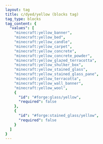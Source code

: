 ```yaml
---
layout: tag
title: c/dyed/yellow (blocks tag)
tag_type: blocks
tag_content: {
  "values": [
    "minecraft:yellow_banner",
    "minecraft:yellow_bed",
    "minecraft:yellow_candle",
    "minecraft:yellow_carpet",
    "minecraft:yellow_concrete",
    "minecraft:yellow_concrete_powder",
    "minecraft:yellow_glazed_terracotta",
    "minecraft:yellow_shulker_box",
    "minecraft:yellow_stained_glass",
    "minecraft:yellow_stained_glass_pane",
    "minecraft:yellow_terracotta",
    "minecraft:yellow_wall_banner",
    "minecraft:yellow_wool",
    {
      "id": "#forge:glass/yellow",
      "required": false
    },
    {
      "id": "#forge:stained_glass/yellow",
      "required": false
    }
  ]
}
---
```

